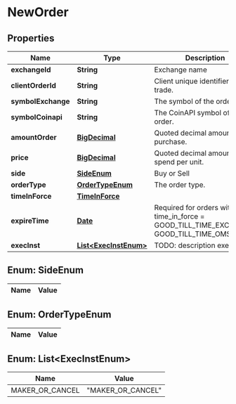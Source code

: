 

# NewOrder

## Properties

Name | Type | Description | Notes
------------ | ------------- | ------------- | -------------
**exchangeId** | **String** | Exchange name |  [optional]
**clientOrderId** | **String** | Client unique identifier for the trade. |  [optional]
**symbolExchange** | **String** | The symbol of the order. |  [optional]
**symbolCoinapi** | **String** | The CoinAPI symbol of the order. |  [optional]
**amountOrder** | [**BigDecimal**](BigDecimal.md) | Quoted decimal amount to purchase. |  [optional]
**price** | [**BigDecimal**](BigDecimal.md) | Quoted decimal amount to spend per unit. |  [optional]
**side** | [**SideEnum**](#SideEnum) | Buy or Sell |  [optional]
**orderType** | [**OrderTypeEnum**](#OrderTypeEnum) | The order type. |  [optional]
**timeInForce** | [**TimeInForce**](TimeInForce.md) |  |  [optional]
**expireTime** | [**Date**](Date.md) | Required for orders with time_in_force &#x3D; GOOD_TILL_TIME_EXCHANGE, GOOD_TILL_TIME_OMS |  [optional]
**execInst** | [**List&lt;ExecInstEnum&gt;**](#List&lt;ExecInstEnum&gt;) | TODO: description exec inst  | Parameter | Description | |-----------|--------| | &#x60;MAKER_OR_CANCEL&#x60; | Rests on the continuous order book at a specified price. If any quantity can be filled immediately, the entire order is canceled. | ##### Exec inst options  | Exchange | MAKER_OR_CANCEL | | --- | --- | | BINANCE | X | | BITFINEX | X | | BITMEX | X | | BLOCKCHAINEXCHANGE | X | | BITSTAMP |  | | COINBASE | X | | GEMINI | X | | KRAKEN | X | | POLONIEX | X | | HITBTC |  | | KRAKENFTS | X |  |  [optional]


## Enum: SideEnum

Name | Value
---- | -----


## Enum: OrderTypeEnum

Name | Value
---- | -----


## Enum: List&lt;ExecInstEnum&gt;

Name | Value
---- | -----
MAKER_OR_CANCEL | &quot;MAKER_OR_CANCEL&quot;





